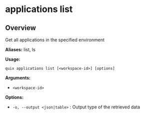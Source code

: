 # applications list

## Overview

Get all applications in the specified environment

**Aliases:** list, ls

**Usage:**

```
quix applications list [<workspace-id>] [options]
```

**Arguments:**

- `<workspace-id>`

**Options:**

- `-o, --output <json|table>` : Output type of the retrieved data

